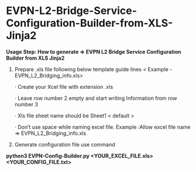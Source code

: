 # EVPN-L2-Bridge-Service-Configuration-Builder-from-XLS-Jinja2


**Usage Step: How to generate => EVPN L2 Bridge Service Configuration Builder from XLS Jinja2**

1. Prepare .xls file following below template guide lines < Example - EVPN_L2_Bridging_info.xls>

      · Create your Xcel file with extension .xls
      
      · Leave row number 2 empty and start writing Information from row number 3
      
      · Xls file sheet name should be Sheet1 < default >
      
      · Don’t use space while naming excel file. Example :Allow excel file name => EVPN_L2_Bridging_info.xls

2. Generate configuration file use command 

**python3 EVPN-Config-Builder.py <YOUR_EXCEL_FILE.xls> <YOUR_CONFIG_FILE.txt>**


